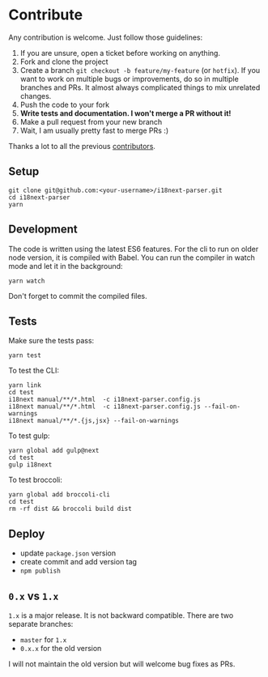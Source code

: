 # Contribute

Any contribution is welcome. Just follow those guidelines:

1. If you are unsure, open a ticket before working on anything.
2. Fork and clone the project
3. Create a branch `git checkout -b feature/my-feature` (or `hotfix`). If you want to work on multiple bugs or improvements, do so in multiple branches and PRs. It almost always complicated things to mix unrelated changes.
4. Push the code to your fork
5. **Write tests and documentation. I won't merge a PR without it!**
6. Make a pull request from your new branch
7. Wait, I am usually pretty fast to merge PRs :)

Thanks a lot to all the previous [contributors](https://github.com/i18next/i18next-parser/graphs/contributors).

## Setup

```
git clone git@github.com:<your-username>/i18next-parser.git
cd i18next-parser
yarn
```

## Development

The code is written using the latest ES6 features. For the cli to run on older node version, it is compiled with Babel. You can run the compiler in watch mode and let it in the background:

```
yarn watch
```

Don't forget to commit the compiled files.

## Tests

Make sure the tests pass:

```
yarn test
```

To test the CLI:

```
yarn link
cd test
i18next manual/**/*.html  -c i18next-parser.config.js
i18next manual/**/*.html  -c i18next-parser.config.js --fail-on-warnings
i18next manual/**/*.{js,jsx} --fail-on-warnings
```

To test gulp:

```
yarn global add gulp@next
cd test
gulp i18next
```

To test broccoli:

```
yarn global add broccoli-cli
cd test
rm -rf dist && broccoli build dist
```

## Deploy

- update `package.json` version
- create commit and add version tag
- `npm publish`

## `0.x` vs `1.x`

`1.x` is a major release. It is not backward compatible. There are two separate branches:

- `master` for `1.x`
- `0.x.x` for the old version

I will not maintain the old version but will welcome bug fixes as PRs.
